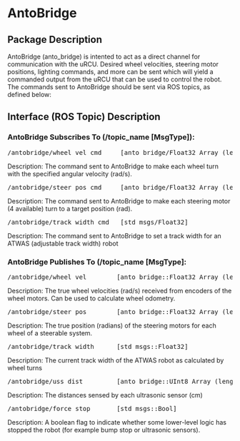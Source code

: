 # AntoBridge

## Package Description
AntoBridge (anto_bridge) is intented to act as a direct channel for communication with the uRCU. Desired wheel velocities, steering motor positions, lighting commands, and more can be sent which will yield a commanded output from the uRCU that can be used to control the robot.
The commands sent to AntoBridge should be sent via ROS topics, as defined below:

## Interface (ROS Topic) Description
### AntoBridge Subscribes To (/topic_name [MsgType]):
<pre>/antobridge/wheel_vel_cmd     [anto_bridge/Float32_Array (length 4)]</pre>
Description: The command sent to AntoBridge to make each wheel turn with the specified angular velocity (rad/s).
<pre>/antobridge/steer_pos_cmd     [anto_bridge/Float32_Array (length 4)]</pre>
Description: The command sent to AntoBridge to make each steering motor (4 available) turn to a target position (rad).
<pre>/antobridge/track_width_cmd   [std_msgs/Float32]</pre>
Description: The command sent to AntoBridge to set a track width for an ATWAS (adjustable track width) robot

### AntoBridge Publishes To (/topic_name [MsgType]:
<pre>/antobridge/wheel_vel        [anto_bridge::Float32_Array (length 4)]</pre>
Description: The true wheel velocities (rad/s) received from encoders of the wheel motors. Can be used to calculate wheel odometry.
<pre>/antobridge/steer_pos        [anto_bridge::Float32_Array (length 4)</pre>
Description: The true position (radians) of the steering motors for each wheel of a steerable system.
<pre>/antobridge/track_width      [std_msgs::Float32] </pre>
Description: The current track width of the ATWAS robot as calculated by wheel turns 
<pre>/antobridge/uss_dist         [anto_bridge::UInt8_Array (length 8)] </pre>
Description: The distances sensed by each ultrasonic sensor (cm)
<pre>/antobridge/force_stop       [std_msgs::Bool]</pre>
Description: A boolean flag to indicate whether some lower-level logic has stopped the robot (for example bump stop or ultrasonic sensors).



